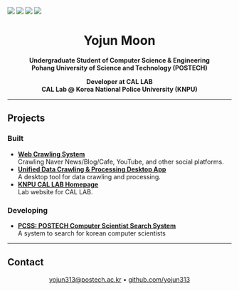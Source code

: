 <p>
  <a href="https://www.python.org" target="_blank"><img src="https://img.shields.io/badge/Python-3776AB?style=for-the-badge&logo=Python&logoColor=white"/></a>
  <a href="https://nodejs.org/ko" target="_blank"><img src="https://img.shields.io/badge/Node.js-339933?style=for-the-badge&logo=Node.js&logoColor=white"/></a>
  <a href="https://www.instagram.com/yo_jjun/" target="_blank"><img src="https://img.shields.io/badge/Instagram-E4405F?style=for-the-badge&logo=Instagram&logoColor=white"/></a>
  <a href="#"><img src="https://img.shields.io/badge/macOS-000000?style=for-the-badge&logo=macOS&logoColor=white"/></a>
</p>


<h1 align="center">Yojun Moon</h1>

<p align="center">
  <strong>Undergraduate Student of Computer Science & Engineering</strong><br>
  <strong>Pohang University of Science and Technology (POSTECH)</strong>
</p>

<p align="center">
  <strong>Developer at CAL LAB</strong><br>
  <strong>CAL Lab @ Korea National Police University (KNPU)</strong>
</p>

---

## Projects

### Built
- **[Web Crawling System](https://crawler.knpu.re.kr)**  
  Crawling Naver News/Blog/Cafe, YouTube, and other social platforms.
- **[Unified Data Crawling & Processing Desktop App](https://knpu.re.kr/tool)**  
  A desktop tool for data crawling and processing.
- **[KNPU CAL LAB Homepage](https://knpu.re.kr)**  
  Lab website for CAL LAB.

### Developing
- **[PCSS: POSTECH Computer Scientist Search System](http://pcss.r-e.kr:3000)**  
  A system to search for korean computer scientists

---

## Contact

<p align="center">
   <a href="mailto:yojun313@postech.ac.kr">yojun313@postech.ac.kr</a> • 
   <a href="https://github.com/yojun313" target="_blank">github.com/yojun313</a>
</p>
